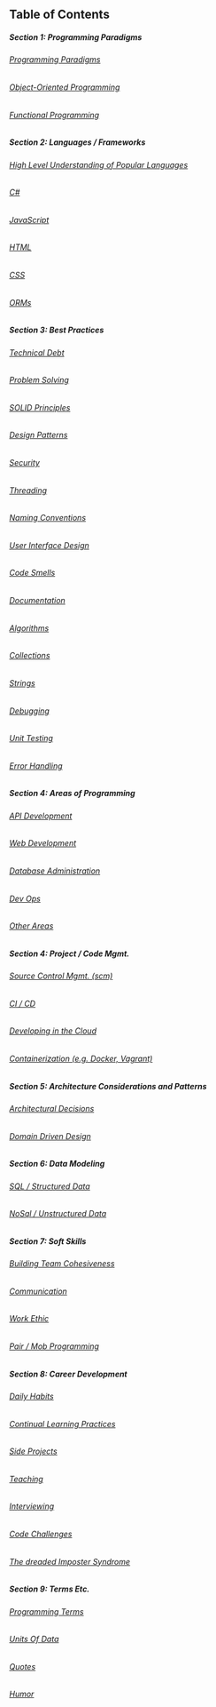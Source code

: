 
## Table of Contents


##### Section 1: Programming Paradigms  

###### [Programming Paradigms](https://github.com/cshood/programmingessentials/blob/master/docs/Programming%20Paradigms.md)

###### [Object-Oriented Programming](https://github.com/cshood/programmingessentials/blob/master/docs/Object-Oriented%20Programming.md)

###### [Functional Programming](https://github.com/cshood/programmingessentials/blob/master/docs/Functional%20Programming.md)

##### Section 2: Languages / Frameworks

###### [High Level Understanding of Popular Languages](https://github.com/cshood/programmingessentials/blob/master/docs/Languages.md)

###### [C#](https://github.com/cshood/programmingessentials/blob/master/docs/CSharp.md)

###### [JavaScript](https://github.com/cshood/programmingessentials/blob/master/docs/JavaScript.md)

###### [HTML](https://github.com/cshood/programmingessentials/blob/master/docs/HTML.md)

###### [CSS](https://github.com/cshood/programmingessentials/blob/master/docs/CSS.md)

###### [ORMs](https://github.com/cshood/programmingessentials/blob/master/docs/ORM.md)


##### Section 3: Best Practices


###### [Technical Debt](https://github.com/cshood/programmingessentials/blob/master/docs/Technical%Debt.md)

###### [Problem Solving](https://github.com/cshood/programmingessentials/blob/master/docs/Problem%20Solving.md)

###### [SOLID Principles](https://github.com/cshood/programmingessentials/blob/master/docs/SOLID%20Principles.md)

###### [Design Patterns](https://github.com/cshooda/programmingessentials/blob/master/docs/Design%20Patterns.md)

###### [Security](https://github.com/cshood/programmingessentials/blob/master/docs/Security.md)

###### [Threading](https://github.com/cshood/programmingessentials/blob/master/docs/Threading.md)


###### [Naming Conventions](https://github.com/cshood/programmingessentials/blob/master/docs/Naming%20Conventions.md)

###### [User Interface Design](https://github.com/cshood/programmingessentials/blob/master/docs/User%20Interface%20Design.md)

###### [Code Smells](https://github.com/cshood/programmingessentials/blob/master/docs/Code%20Smells.md)

###### [Documentation](https://github.com/cshood/programmingessentials/blob/master/docs/Documentation.md)

###### [Algorithms](https://github.com/cshood/programmingessentials/blob/master/docs/Algorithms.md)

###### [Collections](https://github.com/cshood/programmingessentials/blob/master/docs/Collections.md)

###### [Strings](https://github.com/cshood/programmingessentials/blob/master/docs/Strings.md)

###### [Debugging](https://github.com/cshood/programmingessentials/blob/master/docs/Debugging.md)

###### [Unit Testing](https://github.com/cshood/programmingessentials/blob/master/docs/Unit%20Testing.md)

###### [Error Handling](https://github.com/cshood/programmingessentials/blob/master/docs/Error%20Handling.md)


##### Section 4: Areas of Programming

###### [API Development](https://github.com/cshood/programmingessentials/blob/master/docs/API%20Development.md)

###### [Web Development](https://github.com/cshood/programmingessentials/blob/master/docs/Web%20Development.md)

###### [Database Administration](https://github.com/cshood/programmingessentials/blob/master/docs/DBA.md)

###### [Dev Ops](https://github.com/cshood/programmingessentials/blob/master/docs/Dev%20Ops.md)

###### [Other Areas](https://github.com/cshood/programmingessentials/blob/master/docs/Other%Programming%20Areas.md)


##### Section 4: Project / Code Mgmt.  

###### [Source Control Mgmt. (scm)](https://github.com/cshood/programmingessentials/blob/master/docs/SCM.md)

###### [CI / CD](https://github.com/cshood/programmingessentials/blob/master/docs/CI%20-%20CD.md)

###### [Developing in the Cloud](https://github.com/cshood/programmingessentials/blob/master/docs/Cloud%20Development.md)

###### [Containerization (e.g. Docker, Vagrant)](https://github.com/cshood/programmingessentials/blob/master/docs/Containerization.md)

##### Section 5: Architecture Considerations and Patterns

###### [Architectural Decisions](https://github.com/cshood/programmingessentials/blob/master/docs/Architectural%20Decisions.md)

###### [Domain Driven Design](https://github.com/cshood/programmingessentials/blob/master/docs/Domain%20Driven%20Design.md)



##### Section 6: Data Modeling 
 
###### [SQL / Structured Data](https://github.com/cshood/programmingessentials/blob/master/docs/SQL.md)

###### [NoSql / Unstructured Data](https://github.com/cshood/programmingessentials/blob/master/docs/NoSql.md)

##### Section 7: Soft Skills

###### [Building Team Cohesiveness](https://github.com/cshood/programmingessentials/blob/master/docs/Building%20Team%20Cohesiveness.md)

###### [Communication](https://github.com/cshood/programmingessentials/blob/master/docs/Communication.md)

###### [Work Ethic](https://github.com/cshood/programmingessentials/blob/master/docs/Work%20Ethic.md)

###### [Pair / Mob Programming](https://github.com/cshood/programmingessentials/blob/master/docs/Pair%20and%20Mob%20Programming.md)

##### Section 8: Career Development 

###### [Daily Habits](https://github.com/cshood/programmingessentials/blob/master/docs/Daily%20Habits.md)

###### [Continual Learning Practices](https://github.com/cshood/programmingessentials/blob/master/docs/Continual%20Learning%20Practices.md)

###### [Side Projects](https://github.com/cshood/programmingessentials/blob/master/docs/Side%20Projects.md)

###### [Teaching](https://github.com/cshood/programmingessentials/blob/master/docs/Teaching.md)

###### [Interviewing](https://github.com/cshood/programmingessentials/blob/master/docs/Interviewing.md) 

###### [Code Challenges](https://github.com/cshood/programmingessentials/blob/master/docs/Code%20Challenges.md)

###### [The dreaded Imposter Syndrome](https://github.com/cshood/programmingessentials/blob/master/docs/Imposter%20Syndrome.md)

##### Section 9: Terms Etc. 

###### [Programming Terms](https://github.com/cshood/programmingessentials/blob/master/docs/Programming%20Terms.md)

###### [Units Of Data](https://github.com/cshood/programmingessentials/blob/master/docs/Units%20Of%20Data.md)

###### [Quotes](https://github.com/cshood/programmingessentials/blob/master/docs/Quotes.md)

###### [Humor](https://github.com/cshood/programmingessentials/blob/master/docs/Humor.md)
